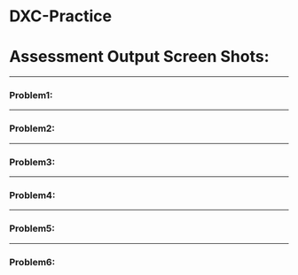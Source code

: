 # DXC-Practice
<h1>Assessment Output Screen Shots:</h1>
<hr>
<h3>Problem1:</h1>
<hr>
<h3>Problem2:</h1>
<hr>
<h3>Problem3:</h1>
<hr>
<h3>Problem4:</h1>
<hr>
<h3>Problem5:</h1>
<hr>
<h3>Problem6:</h1>

